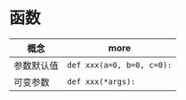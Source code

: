 # 函数

| 概念       | more                      |
| ---------- | ------------------------- |
| 参数默认值 | `def xxx(a=0, b=0, c=0):` |
| 可变参数   | `def xxx(*args):`         |
